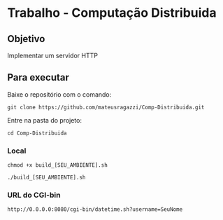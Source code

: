 # Trabalho - Computação Distribuida

## Objetivo
Implementar um servidor HTTP

## Para executar

Baixe o repositório com o comando:
```
git clone https://github.com/mateusragazzi/Comp-Distribuida.git
```

Entre na pasta do projeto:
```
cd Comp-Distribuida
```
### Local
```
chmod +x build_[SEU_AMBIENTE].sh
```
```
./build_[SEU_AMBIENTE].sh
```

### URL do CGI-bin
```
http://0.0.0.0:8080/cgi-bin/datetime.sh?username=SeuNome

```